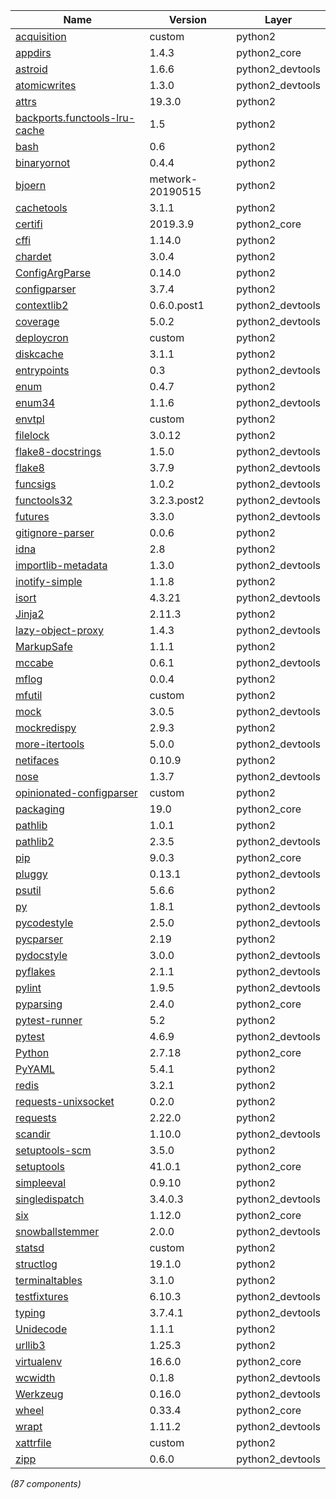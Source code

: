 | Name | Version | Layer |
| --- | --- | --- |
| [acquisition](https://github.com/metwork-framework/acquisition) | custom | python2 |
| [appdirs](http://github.com/ActiveState/appdirs) | 1.4.3 | python2_core |
| [astroid](https://github.com/PyCQA/astroid) | 1.6.6 | python2_devtools |
| [atomicwrites](https://github.com/untitaker/python-atomicwrites) | 1.3.0 | python2_devtools |
| [attrs](https://www.attrs.org/) | 19.3.0 | python2 |
| [backports.functools-lru-cache](https://github.com/jaraco/backports.functools_lru_cache) | 1.5 | python2 |
| [bash](https://github.com/alexcouper/bash) | 0.6 | python2 |
| [binaryornot](https://github.com/audreyr/binaryornot) | 0.4.4 | python2 |
| [bjoern](https://github.com/thefab/bjoern/tree/metwork) | metwork-20190515 | python2 |
| [cachetools](https://github.com/tkem/cachetools) | 3.1.1 | python2 |
| [certifi](https://certifi.io) | 2019.3.9 | python2_core |
| [cffi](http://cffi.readthedocs.org) | 1.14.0 | python2 |
| [chardet](https://github.com/chardet/chardet) | 3.0.4 | python2 |
| [ConfigArgParse](https://github.com/bw2/ConfigArgParse) | 0.14.0 | python2 |
| [configparser](https://github.com/jaraco/configparser/) | 3.7.4 | python2 |
| [contextlib2](http://contextlib2.readthedocs.org) | 0.6.0.post1 | python2_devtools |
| [coverage](https://github.com/nedbat/coveragepy) | 5.0.2 | python2_devtools |
| [deploycron](https://github.com/metwork-framework/deploycron) | custom | python2 |
| [diskcache](http://www.grantjenks.com/docs/diskcache/) | 3.1.1 | python2 |
| [entrypoints](https://github.com/takluyver/entrypoints) | 0.3 | python2_devtools |
| [enum](https://pypi.org/project/enum/) | 0.4.7 | python2 |
| [enum34](https://bitbucket.org/stoneleaf/enum34) | 1.1.6 | python2_devtools |
| [envtpl](https://github.com/metwork-framework/envtpl) | custom | python2 |
| [filelock](https://github.com/benediktschmitt/py-filelock) | 3.0.12 | python2 |
| [flake8-docstrings](https://gitlab.com/pycqa/flake8-docstrings) | 1.5.0 | python2_devtools |
| [flake8](https://gitlab.com/pycqa/flake8) | 3.7.9 | python2_devtools |
| [funcsigs](http://funcsigs.readthedocs.org) | 1.0.2 | python2_devtools |
| [functools32](https://github.com/MiCHiLU/python-functools32) | 3.2.3.post2 | python2_devtools |
| [futures](https://github.com/agronholm/pythonfutures) | 3.3.0 | python2_devtools |
| [gitignore-parser](https://github.com/mherrmann/gitignore_parser) | 0.0.6 | python2 |
| [idna](https://github.com/kjd/idna) | 2.8 | python2 |
| [importlib-metadata](http://importlib-metadata.readthedocs.io/) | 1.3.0 | python2_devtools |
| [inotify-simple](https://github.com/chrisjbillington/inotify_simple) | 1.1.8 | python2 |
| [isort](https://github.com/timothycrosley/isort) | 4.3.21 | python2_devtools |
| [Jinja2](https://palletsprojects.com/p/jinja/) | 2.11.3 | python2 |
| [lazy-object-proxy](https://github.com/ionelmc/python-lazy-object-proxy) | 1.4.3 | python2_devtools |
| [MarkupSafe](https://palletsprojects.com/p/markupsafe/) | 1.1.1 | python2 |
| [mccabe](https://github.com/pycqa/mccabe) | 0.6.1 | python2_devtools |
| [mflog](https://github.com/metwork-framework/mflog) | 0.0.4 | python2 |
| [mfutil](https://github.com/metwork-framework/mfutil) | custom | python2 |
| [mock](http://mock.readthedocs.org/en/latest/) | 3.0.5 | python2_devtools |
| [mockredispy](http://www.github.com/locationlabs/mockredis) | 2.9.3 | python2 |
| [more-itertools](https://github.com/erikrose/more-itertools) | 5.0.0 | python2_devtools |
| [netifaces](https://github.com/al45tair/netifaces) | 0.10.9 | python2 |
| [nose](http://readthedocs.org/docs/nose/) | 1.3.7 | python2_devtools |
| [opinionated-configparser](https://github.com/metwork-framework/opinionated_configparser) | custom | python2 |
| [packaging](https://github.com/pypa/packaging) | 19.0 | python2_core |
| [pathlib](https://pathlib.readthedocs.org/) | 1.0.1 | python2 |
| [pathlib2](https://github.com/mcmtroffaes/pathlib2) | 2.3.5 | python2_devtools |
| [pip](https://pip.pypa.io/) | 9.0.3 | python2_core |
| [pluggy](https://github.com/pytest-dev/pluggy) | 0.13.1 | python2_devtools |
| [psutil](https://github.com/giampaolo/psutil) | 5.6.6 | python2 |
| [py](http://py.readthedocs.io/) | 1.8.1 | python2_devtools |
| [pycodestyle](https://pycodestyle.readthedocs.io/) | 2.5.0 | python2_devtools |
| [pycparser](https://github.com/eliben/pycparser) | 2.19 | python2 |
| [pydocstyle](https://github.com/PyCQA/pydocstyle/) | 3.0.0 | python2_devtools |
| [pyflakes](https://github.com/PyCQA/pyflakes) | 2.1.1 | python2_devtools |
| [pylint](https://github.com/PyCQA/pylint) | 1.9.5 | python2_devtools |
| [pyparsing](http://pyparsing.wikispaces.com/) | 2.4.0 | python2_core |
| [pytest-runner](https://github.com/pytest-dev/pytest-runner/) | 5.2 | python2 |
| [pytest](https://docs.pytest.org/en/latest/) | 4.6.9 | python2_devtools |
| [Python](http://python.org/) | 2.7.18 | python2_core |
| [PyYAML](https://pyyaml.org/) | 5.4.1 | python2 |
| [redis](https://github.com/andymccurdy/redis-py) | 3.2.1 | python2 |
| [requests-unixsocket](https://github.com/msabramo/requests-unixsocket) | 0.2.0 | python2 |
| [requests](http://python-requests.org) | 2.22.0 | python2 |
| [scandir](https://github.com/benhoyt/scandir) | 1.10.0 | python2_devtools |
| [setuptools-scm](https://github.com/pypa/setuptools_scm/) | 3.5.0 | python2 |
| [setuptools](https://pypi.python.org/pypi/setuptools) | 41.0.1 | python2_core |
| [simpleeval](https://github.com/danthedeckie/simpleeval) | 0.9.10 | python2 |
| [singledispatch](http://docs.python.org/3/library/functools.html#functools.singledispatch) | 3.4.0.3 | python2_devtools |
| [six](https://pypi.python.org/pypi/six/) | 1.12.0 | python2_core |
| [snowballstemmer](https://github.com/snowballstem/snowball) | 2.0.0 | python2_devtools |
| [statsd](https://github.com/jsocol/pystatsd) | custom | python2 |
| [structlog](https://www.structlog.org/) | 19.1.0 | python2 |
| [terminaltables](https://github.com/Robpol86/terminaltables) | 3.1.0 | python2 |
| [testfixtures](https://github.com/Simplistix/testfixtures) | 6.10.3 | python2_devtools |
| [typing](https://docs.python.org/3/library/typing.html) | 3.7.4.1 | python2_devtools |
| [Unidecode](https://pypi.org/project/Unidecode) | 1.1.1 | python2 |
| [urllib3](https://urllib3.readthedocs.io/) | 1.25.3 | python2 |
| [virtualenv](https://virtualenv.pypa.io/) | 16.6.0 | python2_core |
| [wcwidth](https://github.com/jquast/wcwidth) | 0.1.8 | python2_devtools |
| [Werkzeug](https://palletsprojects.com/p/werkzeug/) | 0.16.0 | python2_devtools |
| [wheel](https://github.com/pypa/wheel) | 0.33.4 | python2_core |
| [wrapt](https://github.com/GrahamDumpleton/wrapt) | 1.11.2 | python2_devtools |
| [xattrfile](https://github.com/metwork-framework/xattrfile) | custom | python2 |
| [zipp](https://github.com/jaraco/zipp) | 0.6.0 | python2_devtools |

*(87 components)*
